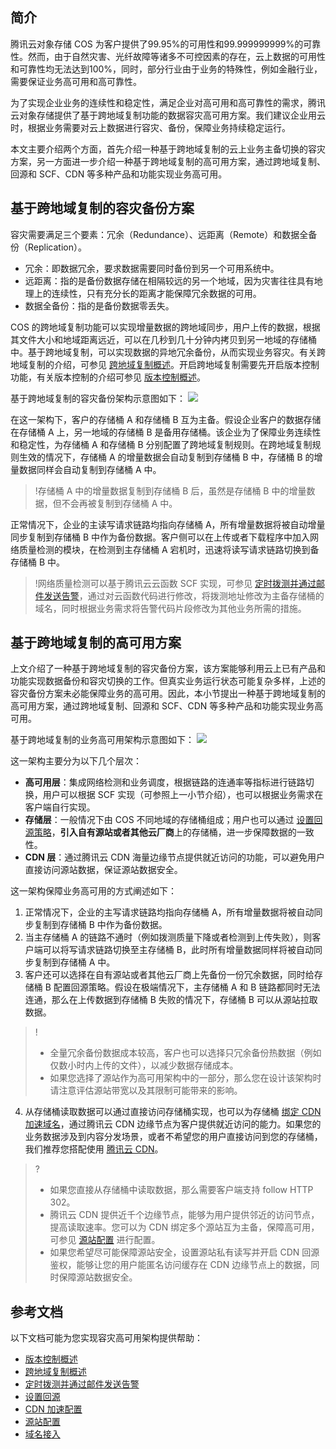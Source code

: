 ## 简介

腾讯云对象存储 COS 为客户提供了99.95%的可用性和99.999999999%的可靠性。然而，由于自然灾害、光纤故障等诸多不可控因素的存在，云上数据的可用性和可靠性均无法达到100%，同时，部分行业由于业务的特殊性，例如金融行业，需要保证业务高可用和高可靠性。

为了实现企业业务的连续性和稳定性，满足企业对高可用和高可靠性的需求，腾讯云对象存储提供了基于跨地域复制功能的数据容灾高可用方案。我们建议企业用云时，根据业务需要对云上数据进行容灾、备份，保障业务持续稳定运行。

本文主要介绍两个方面，首先介绍一种基于跨地域复制的云上业务主备切换的容灾方案，另一方面进一步介绍一种基于跨地域复制的高可用方案，通过跨地域复制、回源和 SCF、CDN 等多种产品和功能实现业务高可用。

## 基于跨地域复制的容灾备份方案

容灾需要满足三个要素：冗余（Redundance）、远距离（Remote）和数据全备份（Replication）。
- 冗余：即数据冗余，要求数据需要同时备份到另一个可用系统中。
- 远距离：指的是备份数据存储在相隔较远的另一个地域，因为灾害往往具有地理上的连续性，只有充分长的距离才能保障冗余数据的可用。
- 数据全备份：指的是备份数据零丢失。

COS 的跨地域复制功能可以实现增量数据的跨地域同步，用户上传的数据，根据其文件大小和地域距离远近，可以在几秒到几十分钟内拷贝到另一地域的存储桶中。基于跨地域复制，可以实现数据的异地冗余备份，从而实现业务容灾。有关跨地域复制的介绍，可参见 [跨地域复制概述](https://cloud.tencent.com/document/product/436/19237)。开启跨地域复制需要先开启版本控制功能，有关版本控制的介绍可参见 [版本控制概述](https://cloud.tencent.com/document/product/436/19883)。

基于跨地域复制的容灾备份架构示意图如下：
![](https://main.qcloudimg.com/raw/6faa659de8d437ec5fac6e3c8d3536a2.png)

在这一架构下，客户的存储桶 A 和存储桶 B 互为主备。假设企业客户的数据存储在存储桶 A 上，另一地域的存储桶 B 是备用存储桶。该企业为了保障业务连续性和稳定性，为存储桶 A 和存储桶 B 分别配置了跨地域复制规则。在跨地域复制规则生效的情况下，存储桶 A 的增量数据会自动复制到存储桶 B 中，存储桶 B 的增量数据同样会自动复制到存储桶 A 中。

> !存储桶 A 中的增量数据复制到存储桶 B 后，虽然是存储桶 B 中的增量数据，但不会再被复制到存储桶 A 中。

正常情况下，企业的主读写请求链路均指向存储桶 A，所有增量数据将被自动增量同步复制到存储桶 B 中作为备份数据。客户侧可以在上传或者下载程序中加入网络质量检测的模块，在检测到主存储桶 A 宕机时，迅速将读写请求链路切换到备存储桶 B 中。

> !网络质量检测可以基于腾讯云云函数 SCF 实现，可参见 [定时拨测并通过邮件发送告警](https://cloud.tencent.com/document/product/583/35399)，通过对云函数代码进行修改，将拨测地址修改为主备存储桶的域名，同时根据业务需求将告警代码片段修改为其他业务所需的措施。

## 基于跨地域复制的高可用方案

上文介绍了一种基于跨地域复制的容灾备份方案，该方案能够利用云上已有产品和功能实现数据备份和容灾切换的工作。但真实业务运行状态可能复杂多样，上述的容灾备份方案未必能保障业务的高可用。因此，本小节提出一种基于跨地域复制的高可用方案，通过跨地域复制、回源和 SCF、CDN 等多种产品和功能实现业务高可用。

基于跨地域复制的业务高可用架构示意图如下：
![](https://main.qcloudimg.com/raw/5c2ccd0b068af19d5dcfdfb01609b6d4.png)

这一架构主要分为以下几个层次：

- **高可用层**：集成网络检测和业务调度，根据链路的连通率等指标进行链路切换，用户可以根据 SCF 实现（可参照上一小节介绍），也可以根据业务需求在客户端自行实现。
- **存储层**：一般情况下由 COS 不同地域的存储桶组成；用户也可以通过 [设置回源策略](https://cloud.tencent.com/document/product/436/13310)，**引入自有源站或者其他云厂商**上的存储桶，进一步保障数据的一致性。
- **CDN 层**：通过腾讯云 CDN 海量边缘节点提供就近访问的功能，可以避免用户直接访问源站数据，保证源站数据安全。

这一架构保障业务高可用的方式阐述如下：

1. 正常情况下，企业的主写请求链路均指向存储桶 A，所有增量数据将被自动同步复制到存储桶 B 中作为备份数据。
2. 当主存储桶 A 的链路不通时（例如拨测质量下降或者检测到上传失败），则客户端可以将写请求链路切换至主存储桶 B，此时所有增量数据同样将被自动同步复制到存储桶 A 中。
3. 客户还可以选择在自有源站或者其他云厂商上先备份一份冗余数据，同时给存储桶 B 配置回源策略。假设在极端情况下，主存储桶 A 和 B 链路都同时无法连通，那么在上传数据到存储桶 B 失败的情况下，存储桶 B 可以从源站拉取数据。

> !
> - 全量冗余备份数据成本较高，客户也可以选择只冗余备份热数据（例如仅数小时内上传的文件），以减少数据存储成本。
>-  如果您选择了源站作为高可用架构中的一部分，那么您在设计该架构时请注意评估源站带宽以及其限制可能带来的影响。

4. 从存储桶读取数据可以通过直接访问存储桶实现，也可以为存储桶 [绑定 CDN 加速域名](https://cloud.tencent.com/document/product/436/18670)，通过腾讯云 CDN 边缘节点为客户提供就近访问的能力。如果您的业务数据涉及到内容分发场景，或者不希望您的用户直接访问到您的存储桶，我们推荐您搭配使用 [腾讯云 CDN](https://cloud.tencent.com/document/product/228)。

> ?
> - 如果您直接从存储桶中读取数据，那么需要客户端支持 follow HTTP 302。
> - 腾讯云 CDN 提供近千个边缘节点，能够为用户提供邻近的访问节点，提高读取速率。您可以为 CDN 绑定多个源站互为主备，保障高可用，可参见 [源站配置](https://cloud.tencent.com/document/product/228/6289) 进行配置。
> - 如果您希望尽可能保障源站安全，设置源站私有读写并开启 CDN 回源鉴权，能够让您的用户能匿名访问缓存在 CDN 边缘节点上的数据，同时保障源站数据安全。

## 参考文档

以下文档可能为您实现容灾高可用架构提供帮助：

- [版本控制概述](https://cloud.tencent.com/document/product/436/19883)
- [跨地域复制概述](https://cloud.tencent.com/document/product/436/19237)
- [定时拨测并通过邮件发送告警](https://cloud.tencent.com/document/product/583/35399)
- [设置回源](https://cloud.tencent.com/document/product/436/13310)
- [CDN 加速配置](https://cloud.tencent.com/document/product/436/18670)
- [源站配置](https://cloud.tencent.com/document/product/228/6289)
- [域名接入](https://cloud.tencent.com/document/product/228/5734)
